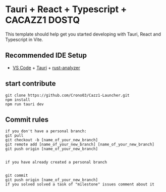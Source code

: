 # Tauri + React + Typescript + CACAZZ1 DOSTQ 

This template should help get you started developing with Tauri, React and Typescript in Vite.

## Recommended IDE Setup

- [VS Code](https://code.visualstudio.com/) + [Tauri](https://marketplace.visualstudio.com/items?itemName=tauri-apps.tauri-vscode) + [rust-analyzer](https://marketplace.visualstudio.com/items?itemName=rust-lang.rust-analyzer)

## start contribute 
```  
git clone https://github.com/Crono03/Cazz1-Launcher.git
npm install
npm run tauri dev
```

## Commit rules 
```  
if you don't have a personal branch:
git pull
git checkout -b [name_of_your_new_branch]
git remote add [name_of_your_new_branch] [name_of_your_new_branch]
git push origin [name_of_your_new_branch]


if you have already created a personal branch


git commit
git push origin [name_of_your_new_branch]
if you solved solved a task of "milestone" issues comment about it


```
